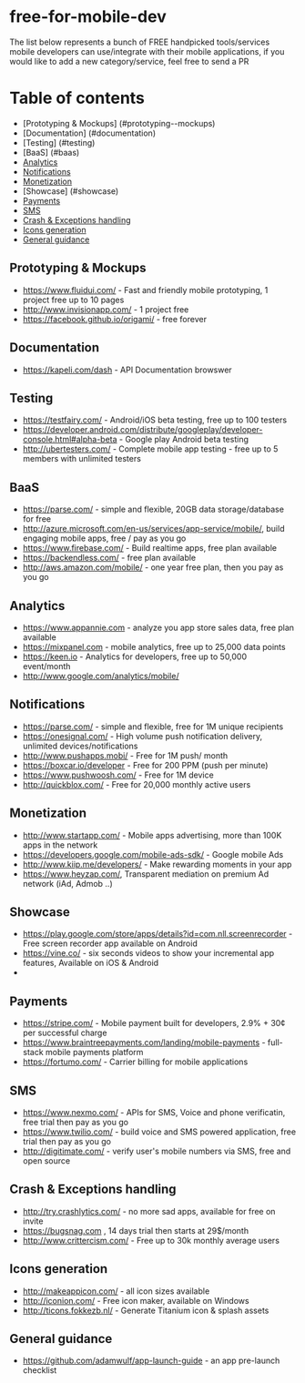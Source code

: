 # free-for-mobile-dev
The list below represents a bunch of FREE handpicked tools/services mobile developers can use/integrate with their mobile applications, if you would like to add a new category/service, feel free to send a PR

Table of contents 
===================

* [Prototyping & Mockups] (#prototyping--mockups)
* [Documentation] (#documentation)
* [Testing] (#testing)
* [BaaS] (#baas)
* [Analytics](#analytics)
* [Notifications](#notifications)
* [Monetization](#monetization)
* [Showcase] (#showcase)
* [Payments](#payments)
* [SMS](#sms)
* [Crash & Exceptions handling](#crash--exceptions-handling)
* [Icons generation](#icons-generation)
* [General guidance](#general-guidance)

##  Prototyping & Mockups
  * https://www.fluidui.com/ - Fast and friendly mobile prototyping, 1 project free up to 10 pages
  * http://www.invisionapp.com/ - 1 project free
  * https://facebook.github.io/origami/ - free forever
  
## Documentation
  * https://kapeli.com/dash - API Documentation browswer
  
## Testing
  * https://testfairy.com/ - Android/iOS beta testing, free up to 100 testers
  * https://developer.android.com/distribute/googleplay/developer-console.html#alpha-beta - Google play Android beta testing
  * http://ubertesters.com/ - Complete mobile app testing - free up to 5 members with unlimited testers
  
## BaaS
  * https://parse.com/ - simple and flexible, 20GB data storage/database for free
  * http://azure.microsoft.com/en-us/services/app-service/mobile/, build engaging mobile apps, free / pay as you go
  * https://www.firebase.com/ - Build realtime apps, free plan available
  * https://backendless.com/ - free plan available
  * http://aws.amazon.com/mobile/ - one year free plan, then you pay as you go
  
## Analytics
  * https://www.appannie.com - analyze you app store sales data, free plan available
  * https://mixpanel.com - mobile analytics, free up to 25,000 data points
  * https://keen.io - Analytics for developers, free up to 50,000 event/month
  * http://www.google.com/analytics/mobile/
  
## Notifications
  * https://parse.com/ - simple and flexible, free for 1M unique recipients
  * https://onesignal.com/ - High volume push notification delivery, unlimited devices/notifications
  * http://www.pushapps.mobi/ - Free for 1M push/ month
  * https://boxcar.io/developer - Free for 200 PPM (push per minute)
  * https://www.pushwoosh.com/ - Free for 1M device
  * http://quickblox.com/ - Free for 20,000 monthly active users
   
## Monetization
  * http://www.startapp.com/ - Mobile apps advertising, more than 100K apps in the network
  * https://developers.google.com/mobile-ads-sdk/ - Google mobile Ads 
  * http://www.kiip.me/developers/ - Make rewarding moments in your app
  * https://www.heyzap.com/, Transparent mediation on premium Ad network (iAd, Admob ..)
  
## Showcase
  * https://play.google.com/store/apps/details?id=com.nll.screenrecorder - Free screen recorder app available on Android
  * https://vine.co/ - six seconds videos to show your incremental app features, Available on iOS & Android
  * 
## Payments
  * https://stripe.com/ - Mobile payment built for developers, 2.9% + 30¢ per successful charge
  * https://www.braintreepayments.com/landing/mobile-payments - full-stack mobile payments platform
  * https://fortumo.com/ - Carrier billing for mobile applications
  
## SMS
  * https://www.nexmo.com/ - APIs for SMS, Voice and phone verificatin, free trial then pay as you go
  * https://www.twilio.com/ - build voice and SMS powered application, free trial then pay as you go
  * http://digitimate.com/ - verify user's mobile numbers via SMS, free and open source
  
## Crash & Exceptions handling
  * http://try.crashlytics.com/ - no more sad apps, available for free on invite
  * https://bugsnag.com , 14 days trial then starts at 29$/month
  * http://www.crittercism.com/ - Free up to 30k monthly average users

## Icons generation
  * http://makeappicon.com/ - all icon sizes available
  * http://iconion.com/ - Free icon maker, available on Windows
  * http://ticons.fokkezb.nl/ - Generate Titanium icon & splash assets

## General guidance
  * https://github.com/adamwulf/app-launch-guide - an app pre-launch checklist
